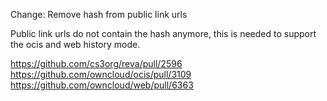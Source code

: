 Change: Remove hash from public link urls

Public link urls do not contain the hash anymore, this is needed to support the ocis and web history mode.

https://github.com/cs3org/reva/pull/2596
https://github.com/owncloud/ocis/pull/3109
https://github.com/owncloud/web/pull/6363
